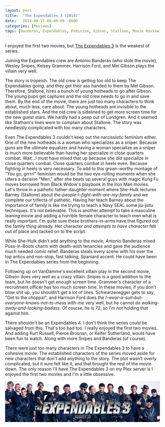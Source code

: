 ```yaml
---
layout: post
title:  "The Expendables 3 (2014)"
date:   2014-08-17 08:00:00 -0600
categories: [Reviews]
tags: [Banderas, Expendables, Feminism, Gibson, Stallone, Movie Review]
---
```


I enjoyed the first two movies, but [The Expendables 3](http://www.imdb.com/title/tt2333784/) is the weakest of series.

Joining the Expendables crew are Antonio Banderas (who stole the movie), Wesley Snipes, Kelsey Grammer, Harrison Ford, and Mel Gibson plays the villain very well.

The story is tropeish. The old crew is getting too old to keep The Expendables going, and they get their ass handed to them by Mel Gibson. Therefore, Stallone, hires a bunch of young hotheads to go after Gibson. The young pups get captures and the old crew needs to go in and save them. By the end of the movie, there are just too many characters to think about, much less, care about. The young hotheads are invisible to the established stars. And the old crew is sidelined to get more screen time for the new guest stars. We hardly had a peep out of Lundgren. And it seemed like Statham's lines were to complain about Stallone. The story was needlessly complicated with too many characters.

Even The Expendables 3 couldn't keep out the narcissistic feminism either. One of the new hotheads is a woman who specializes as a sniper. Because guns are the ultimate equalizer and having a woman specialize as a sniper is much more believable than having her specialize in close quarters combat. Wait...I must have mixed that up because she *did* specialize in close quarters combat. Close quarters combat in heels even. Because fighting in heels is very necessary. To add to this groan-worthy montage of "You go, grrrrl" feminism would be the two eye-rolling moments when she utters a derisive "Men," after she beats up several guys with magic Kung Fu moves borrowed from Black Widow's playbook in the Iron Man movies. Let's throw in a pathetic father-daughter moment where She-Hulk lectures Barney (Stallone) about *the-people-I-fight-with-are-my-family* and we complete our trifecta of pathetic. Having her teach Barney about the importance of family is like me trying to teach a Navy SEAL some jiu-jistu techniques. It's not believable. This is another attempt to take a masculine leaning movie and adding a horrible female character to teach men what is really important. I'm quite sure these brothers-in-arms have that figured out the family thing already. Her character *and attempts to have character* felt out of place and tacked on to the script.

While She-Hulk didn't add anything to the movie, Antonio Banderas mixed Puss-in-Boots charm with death-wish tenancies and gave the audience much needed comic relief. Banderas steals every scene with his over the top antics and non-stop, fast talking, Spaniard accent. He could have been in The Expendables series from the beginning.

Following up on VanDamme's excellent villain play in the second movie, Gibson does very well as a crazy villain. Snipes is a good addition to the team, but he doesn't get enough screen time. Grammer's character of a recruitment officer has too much screen time. In these movies, if you don't blow shit up, you shouldn't get a lot of lines. Schwarzenegger gets to say, "Get to the choppa!", and Harrison Ford does the *I-wear-a-suit-but-everyone-knows-not-to-mess with-me* very well, but he cannot do *walking-away-and-looking-badass*. Of course, he is 72, so I'm not holding that against him.

There shouldn't be an Expendables 4. I don't think the series could be salvaged from this. That's too bad too. I really enjoyed the first two movies. And adding Kurt Russell, Pierce Brosnan, or Keifer Sutherland, would have been fun to watch. Along with more Snipes and Banderas (of course).

There were just too many characters in The Expendables 3 to have a cohesive movie. The established characters of the series moved aside for new characters that don't add anything to the story. The plot wasn't overly complicated, but it sure felt like it, and that brought the rest of the movie down. The only reason I'll have The Expendables 3 on my Plex server is I enjoyed the first two movies and I'm a little obsessive.

![pic](/assets/2014/08/expendablesheadertrailer.jpg)
